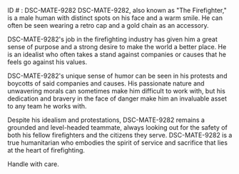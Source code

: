 ID # : DSC-MATE-9282
DSC-MATE-9282, also known as "The Firefighter," is a male human with distinct spots on his face and a warm smile. He can often be seen wearing a retro cap and a gold chain as an accessory. 

DSC-MATE-9282's job in the firefighting industry has given him a great sense of purpose and a strong desire to make the world a better place. He is an idealist who often takes a stand against companies or causes that he feels go against his values. 

DSC-MATE-9282's unique sense of humor can be seen in his protests and boycotts of said companies and causes. His passionate nature and unwavering morals can sometimes make him difficult to work with, but his dedication and bravery in the face of danger make him an invaluable asset to any team he works with.

Despite his idealism and protestations, DSC-MATE-9282 remains a grounded and level-headed teammate, always looking out for the safety of both his fellow firefighters and the citizens they serve. DSC-MATE-9282 is a true humanitarian who embodies the spirit of service and sacrifice that lies at the heart of firefighting. 

Handle with care.